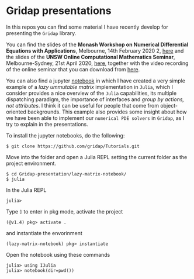 # Gridap presentations

In this repos you can find some material I have recently develop for presenting the `Gridap` library.

You can find the slides of the **Monash Workshop on Numerical Differential Equations with Applications**, Melbourne, 14th February 2020 2, [here](https://github.com/santiagobadia/Gridap-presentation/blob/master/MWNDEA-Melbourne/beamer-version/sbadia-mwndea.pdf) and the slides of the **UNSW Online Computational Mathematics Seminar**, Melbourne-Sydney, 21st April 2020, [here](https://github.com/santiagobadia/Gridap-presentation/blob/master/UNSW-comp-math-seminar/beamer-version/sbadia-unsw.pdf), together with the video recording of the online seminar that you can download from [here](https://github.com/santiagobadia/Gridap-presentation/blob/master/unsw-video/unsw-gridap-seminar-compressed.mp4).

You can also find a jupyter [notebook](https://github.com/santiagobadia/Gridap-presentation/blob/master/lazy-matrix-notebook/julia-basics.ipynb) in which I have created a very simple example of a _lazy ummutable matrix_ implementation in `Julia`, which I consider provides a nice overview of the `Julia` capabilities, its multiple dispatching paradigm, the importance of interfaces and _group by actions, not attributes_. I think it can be useful for people that come from object-oriented backgrounds. This example also provides some insight about how we have been able to implement our `numerical PDE solvers` in `Gridap`, as I try to explain in the presentations.

To install the jupyter notebooks, do the following:

```
$ git clone https://github.com/gridap/Tutorials.git
```

Move into the folder and open a Julia REPL setting the current folder as the project environment.

```
$ cd Gridap-presentation/lazy-matrix-notebook/
$ julia
```
In the Julia REPL
```
julia> 
```
Type `]` to enter in pkg mode, activate the project
```
(@v1.4) pkg> activate .
```
and instantiate the envorinment
```
(lazy-matrix-notebook) pkg> instantiate
```
Open the notebook using these commands
```
julia> using IJulia
julia> notebook(dir=pwd())
```




